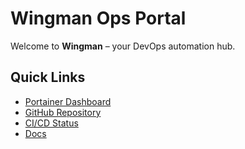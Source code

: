 # Wingman Ops Portal

Welcome to **Wingman** – your DevOps automation hub.

## Quick Links

- [Portainer Dashboard](http://198.96.88.177:9000/)
- [GitHub Repository](https://github.com/1tsjeremiah/wingman)
- [CI/CD Status](https://github.com/1tsjeremiah/wingman/actions)
- [Docs](./index.md)
